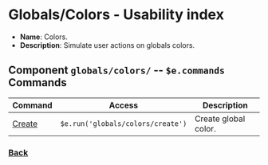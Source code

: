 # Globals/Colors - Usability index
 
*  **Name**: Colors.
*  **Description**: Simulate user actions on globals colors.

## Component `globals/colors/` -- `$e.commands` Commands
| Command                                                | Access                                             | Description         
|--------------------------------------------------------|----------------------------------------------------|-----------------------------------------
| [Create](../commands/create/usability.md)              | `$e.run('globals/colors/create')`                  | Create global color. 

### [Back](../../usability.index.md) 
